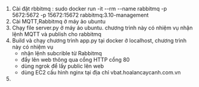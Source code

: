 1. Cài đặt rbbitmq : 
	sudo docker run -it --rm --name rabbitmq -p 5672:5672 -p 15672:15672 rabbitmq:3.10-management
3. Cài MQTT,Rabbitmq ở máy ảo ubuntu
4. Chạy file server.py ở máy áo ubuntu. chương trình này có nhiệm vụ nhận lệnh MQTT và publish cho rabbitmq 
5. Build và chạy chương trình app.py tại docker ở localhost, chương trình này có nhiệm vụ 
	- nhận lệnh subcrible từ Rabbitmq
	- đẩy lên web thông qua cổng HTTP cổng 80
	- dùng ngrok để lấy public lên web
	- dùng EC2 cấu hình nginx tại địa chỉ vbat.hoalancaycanh.com.vn
6.
